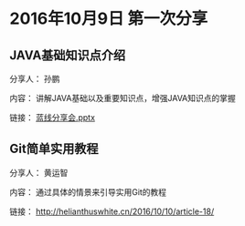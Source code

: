 # 2016年10月9日 第一次分享

## JAVA基础知识点介绍

分享人： 孙鹏

内容： 讲解JAVA基础以及重要知识点，增强JAVA知识点的掌握

链接： [蓝线分享会.pptx](https://github.com/BlueLine-HIT/Shares/new/master/share_1/蓝线分享会.pptx)

## Git简单实用教程

分享人： 黄运智

内容： 通过具体的情景来引导实用Git的教程

链接： http://helianthuswhite.cn/2016/10/10/article-18/
